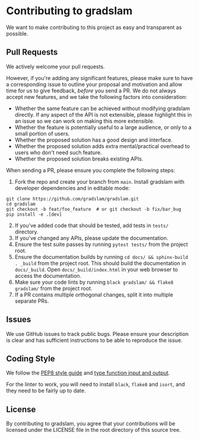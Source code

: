 # Contributing to gradslam
We want to make contributing to this project as easy and transparent as
possible.

## Pull Requests
We actively welcome your pull requests.

However, if you're adding any significant features, please make sure to have a corresponding issue to outline your proposal and motivation and allow time for us to give feedback, *before* you send a PR.
We do not always accept new features, and we take the following factors into consideration:

- Whether the same feature can be achieved without modifying gradslam directly. If any aspect of the API is not extensible, please highlight this in an issue so we can work on making this more extensible.
- Whether the feature is potentially useful to a large audience, or only to a small portion of users.
- Whether the proposed solution has a good design and interface.
- Whether the proposed solution adds extra mental/practical overhead to users who don't need such feature.
- Whether the proposed solution breaks existing APIs.

When sending a PR, please ensure you complete the following steps:

1. Fork the repo and create your branch from `main`. Install gradslam with developer dependencies and in editable mode:
```
git clone https://github.com/gradslam/gradslam.git
cd gradslam
git checkout -b feat/foo_feature  # or git checkout -b fix/bar_bug
pip install -e .[dev]
```
2. If you've added code that should be tested, add tests in `tests/` directory.
3. If you've changed any APIs, please update the documentation.
4. Ensure the test suite passes by running `pytest tests/` from the project root.
5. Ensure the documentation builds by running `cd docs/ && sphinx-build . _build` from the project root. This should build the documentation in `docs/_build`. Open `docs/_build/index.html` in your web browser to access the documentation.
5. Make sure your code lints by running `black gradslam/ && flake8 gradslam/` from the project root.
6. If a PR contains multiple orthogonal changes, split it into multiple separate PRs.

## Issues
We use GitHub issues to track public bugs. Please ensure your description is
clear and has sufficient instructions to be able to reproduce the issue.

## Coding Style  
We follow the [PEP8 style guide](https://www.python.org/dev/peps/pep-0008) and [type function input and output](https://mypy.readthedocs.io/en/stable/cheat_sheet_py3.html#functions).

For the linter to work, you will need to install `black`, `flake8` and `isort`, and they need to be fairly up to date.

## License
By contributing to gradslam, you agree that your contributions will be licensed
under the LICENSE file in the root directory of this source tree.